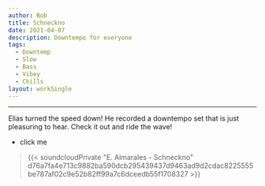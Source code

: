 ```yaml
---
author: Bob
title: Schneckno
date: 2021-04-07
description: Downtempo for everyone
tags:
  - Downtemp
  - Slow
  - Bass
  - Vibey
  - Chills
layout: workSingle
---
```

- - -

Elias turned the speed down! He recorded a downtempo set that is just pleasuring to hear. Check it out and ride the wave!

* click me
> {{< soundcloudPrivate "E. Almarales - Schneckno" d76a7fa4e713c9882ba590dcb295439437d9463ad9d2cdac8225555be787af02c9e52b82ff99a7c6dceedb55f1708327 >}}